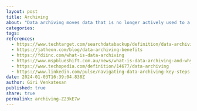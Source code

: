 ```yaml
---
layout: post
title: Archiving
about: "Data archiving moves data that is no longer actively used to a separate storage device for long-term retention. Archive data consists of older data that remains important to the organization or must be retained for future reference or regulatory compliance reasons. Data archives are indexed and have search capabilities, so files can be located and retrieved"
categories:
tags:
references:
  - https://www.techtarget.com/searchdatabackup/definition/data-archiving
  - https://jatheon.com/blog/data-archiving-benefits
  - https://fdiinc.com/what-is-data-archiving
  - https://www.mspblueshift.com.au/news/what-is-data-archiving-and-why-is-it-important
  - https://www.techopedia.com/definition/14677/data-archiving
  - https://www.linkedin.com/pulse/navigating-data-archiving-key-steps-success-auritas
date: 2024-01-03T16:39:04.838Z
author: Giri Venkatesan
published: true
share: true
permalink: archiving-Z23kE7w
---
```

